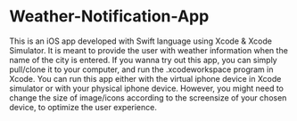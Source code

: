 # Weather-Notification-App
This is an iOS app developed with Swift language using Xcode & Xcode Simulator. It is meant to provide the user with weather information when the name of the city is entered. If you wanna try out this app, you can simply pull/clone it to your computer, and run the .xcodeworkspace program in Xcode. You can run this app either with the virtual iphone device in Xcode simulator or with your physical iphone device. However, you might need to change the size of image/icons according to the screensize of your chosen device, to optimize the user experience.
